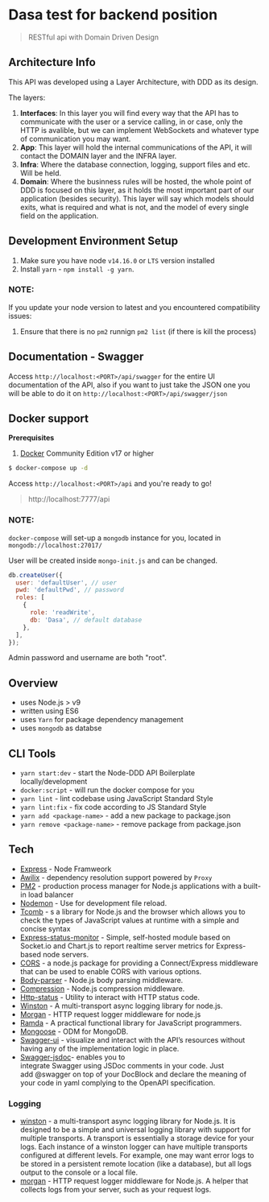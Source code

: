 # Dasa test for backend position
> RESTful api with Domain Driven Design

## Architecture Info
This API was developed using a Layer Architecture, with DDD as its design.

The layers:
1. **Interfaces**: In this layer you will find every way that the API has to communicate with the user or a service calling, in or case, only the HTTP is avalible, but we can implement WebSockets and whatever type of communication you may want.
2. **App**: This layer will hold the internal communications of the API, it will contact the DOMAIN layer and the INFRA layer.
3. **Infra**: Where the database connection, logging, support files and etc. Will be held.
4. **Domain**: Where the businness rules will be hosted, the whole point of DDD is focused on this layer, as it holds the most important part of our application (besides security). This layer will say which models should exits, what is required and what is not, and the model of every single field on the application.

## Development Environment Setup

1.  Make sure you have node `v14.16.0` or `LTS` version installed
2.  Install `yarn` - `npm install -g yarn`.

### NOTE:
If you update your node version to latest and you encountered compatibility issues:
1. Ensure that there is no `pm2` runnign `pm2 list` (if there is kill the process)

## Documentation - Swagger
Access `http://localhost:<PORT>/api/swagger` for the entire UI documentation of the API, also if you want to just take the JSON one you will be able to do it on `http://localhost:<PORT>/api/swagger/json`

## Docker support

**Prerequisites**
1. [Docker](https://www.docker.com/products/docker-engine) Community Edition v17 or higher

```sh
$ docker-compose up -d
```
Access `http://localhost:<PORT>/api` and you're ready to go!
> http://localhost:7777/api

### NOTE:
`docker-compose` will set-up a `mongodb` instance for you, located in `mongodb://localhost:27017/`

User will be created inside `mongo-init.js` and can be changed.
```js
db.createUser({
  user: 'defaultUser', // user
  pwd: 'defaultPwd', // password
  roles: [
    {
      role: 'readWrite',
      db: 'Dasa', // default database
    },
  ],
});
```
Admin password and username are both "root".

## Overview

- uses Node.js > v9
- written using ES6
- uses `Yarn` for package dependency management
- uses `mongodb` as databse

## CLI Tools

- `yarn start:dev` - start the Node-DDD API Boilerplate locally/development
- `docker:script` - will run the docker compose for you
- `yarn lint` - lint codebase using JavaScript Standard Style
- `yarn lint:fix` - fix code according to JS Standard Style
- `yarn add <package-name>` - add a new package to package.json
- `yarn remove <package-name>` - remove package from package.json

## Tech

- [Express](https://expressjs.com/) - Node Framweork
- [Awilix](https://github.com/jeffijoe/awilix) - dependency resolution support powered by `Proxy`
- [PM2](https://github.com/Unitech/pm2) - production process manager for Node.js applications with a built-in load balancer
- [Nodemon](https://nodemon.io/) - Use for development file reload.
- [Tcomb](https://github.com/gcanti/tcomb) - s a library for Node.js and the browser which allows you to check the types of JavaScript values at runtime with a simple and concise syntax
- [Express-status-monitor](https://github.com/RafalWilinski/express-status-monitor) - Simple, self-hosted module based on Socket.io and Chart.js to report realtime server metrics for Express-based node servers.
- [CORS](https://github.com/expressjs/cors) - a node.js package for providing a Connect/Express middleware that can be used to enable CORS with various options.
- [Body-parser](https://github.com/expressjs/body-parser) - Node.js body parsing middleware.
- [Compression](https://github.com/expressjs/compression) - Node.js compression middleware.
- [Http-status](https://github.com/adaltas/node-http-status) - Utility to interact with HTTP status code.
- [Winston](https://github.com/winstonjs/winston) - A multi-transport async logging library for node.js.
- [Morgan](https://github.com/expressjs/morgan) - HTTP request logger middleware for node.js
- [Ramda](http://ramdajs.com/) - A practical functional library for JavaScript programmers.
- [Mongoose](https://mongoosejs.com/) - ODM for MongoDB.
- [Swagger-ui](https://swagger.io/swagger-ui/) - visualize and interact with the API’s resources without having any of the implementation logic in place.
- [Swagger-jsdoc](https://github.com/Surnet/swagger-jsdoc)- enables you to integrate Swagger using JSDoc comments in your code. Just add @swagger on top of your DocBlock and declare the meaning of your code in yaml complying to the OpenAPI specification.

### Logging
- [winston](https://github.com/winstonjs/winston) - a multi-transport async logging library for Node.js. It is designed to be a simple and universal logging library with support for multiple transports. A transport is essentially a storage device for your logs. Each instance of a winston logger can have multiple transports configured at different levels. For example, one may want error logs to be stored in a persistent remote location (like a database), but all logs output to the console or a local file.
- [morgan](https://github.com/expressjs/morgan) - HTTP request logger middleware for Node.js. A helper that collects logs from your server, such as your request logs.
